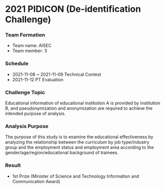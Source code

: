 # 2021 PIDICON (De-identification Challenge)

### Team Formation
* Team name: AISEC
* Team member: 3

### Schedule
* 2021-11-08 ~ 2021-11-09 Technical Contest
* 2021-11-12 PT Evaluation

### Challenge Topic
Educational information of educational institution A is provided by institution B, and pseudonymization and anonymization are required to achieve the intended purpose of analysis.

### Analysis Purpose
The purpose of this study is to examine the educational effectiveness by analyzing the relationship between the curriculum by job type/industry group and the employment status and employment area according to the gender/age/region/educational background of trainees.

### Result
* 1st Prize (Minister of Science and Technology Information and Communication Award)